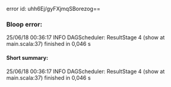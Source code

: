 error id: uhh6Ej/gyFXjmqSBorezog==
### Bloop error:

25/06/18 00:36:17 INFO DAGScheduler: ResultStage 4 (show at main.scala:37) finished in 0,046 s
#### Short summary: 

25/06/18 00:36:17 INFO DAGScheduler: ResultStage 4 (show at main.scala:37) finished in 0,046 s